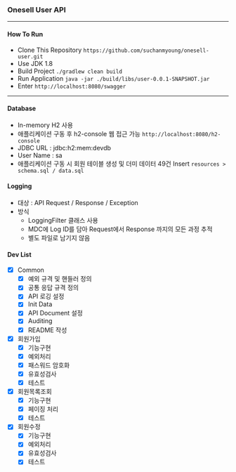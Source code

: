 ### Onesell User API

<hr> 

#### How To Run

* Clone This Repository ```https://github.com/suchanmyoung/onesell-user.git```
* Use JDK 1.8
* Build Project ```./gradlew clean build```
* Run Application ```java -jar ./build/libs/user-0.0.1-SNAPSHOT.jar```
* Enter ```http://localhost:8080/swagger```

<hr>

#### Database
* In-memory H2 사용 
* 애플리케이션 구동 후 h2-console 웹 접근 가능 ```http://localhost:8080/h2-console```
* JDBC URL : jdbc:h2:mem:devdb
* User Name : sa
* 애플리케이션 구동 시 회원 테이블 생성 및 더미 데이터 49건 Insert ```resources > schema.sql / data.sql```

#### Logging
* 대상 : API Request / Response / Exception
* 방식 
  * LoggingFilter 클래스 사용
  * MDC에 Log ID를 담아 Request에서 Response 까지의 모든 과정 추적
  * 별도 파일로 남기지 않음

#### Dev List
- [x] Common
  - [x] 예외 규격 및 핸들러 정의
  - [x] 공통 응답 규격 정의
  - [x] API 로깅 설정
  - [x] Init Data 
  - [x] API Document 설정
  - [x] Auditing
  - [x] README 작성
- [x] 회원가입
  - [x] 기능구현
  - [x] 예외처리
  - [x] 패스워드 암호화
  - [x] 유효성검사
  - [x] 테스트
- [x] 회원목록조회
  - [x] 기능구현
  - [x] 페이징 처리
  - [x] 테스트
- [x] 회원수정
  - [x] 기능구현
  - [x] 예외처리
  - [x] 유효성검사
  - [x] 테스트
